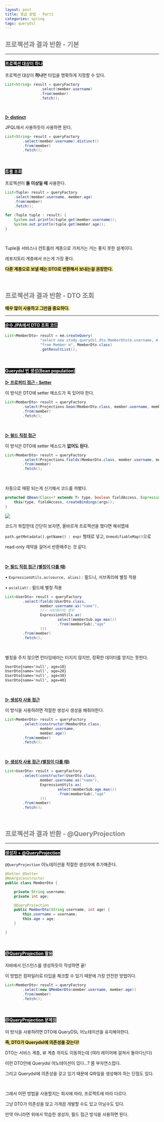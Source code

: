 ```yaml
---
layout: post
title: 중급 문법 - Part1
categories: spring
tags: querydsl
---
```


## <span style="color:gray">프로젝션과 결과 반환 - 기본</span>

---

#### <span style="background-color:black; color:white">프로젝션 대상이 하나</span>

프로잭션 대상이 **하나**면 타입을 명확하게 지정할 수 있다.

```java
List<String> result = queryFactory
                .select(member.username)
                .from(member)
                .fetch();
```

<br>

**<u>▷ distinct</u>**

JPQL에서 사용하듯이 사용하면 된다.

```java
List<String> result = queryFactory
        .select(member.username).distinct()
        .from(member)
        .fetch();
```

<br>

#### <span style="background-color:black; color:white">튜플 조회</span>

프로젝션이 **둘 이상일 때** 사용한다.

```java
List<Tuple> result = queryFactory
    .select(member.username, member.age)
    .from(member)
    .fetch();
```
```java
for (Tuple tuple : result) {
    System.out.println(tuple.get(member.username));
    System.out.println(tuple.get(member.age));
}
```

<br>

Tuple을 서비스나 컨트롤러 계층으로 가져가는 거는 좋지 못한 설계이다.

레포지토리 계층에서 쓰는게 가장 좋다. 

**<span style="background-color:#F0E68C">다른 계층으로 보낼 때는 DTO로 변환해서 보내는걸 권장한다.</span>**

<br>

## <span style="color:gray">프로젝션과 결과 반환 - DTO 조회</span>

**<span style="background-color:#F0E68C">매우 많이 사용하고 그만큼 중요하다.</span>**

---

#### <span style="background-color:black; color:white">순수 JPA에서 DTO 조회 코드</span>

```java
List<MemberDto> result = em.createQuery(
                "select new study.querydsl.dto.MemberDto(m.username, m.age)" +
                "from Member m", MemberDto.class)
                .getResultList();
```

<br>

#### <span style="background-color:black; color:white">Querydsl 빈 생성(Bean population)</span>

**<u>▷ 프로퍼티 접근 - Setter</u>**

이 방식은 DTO에 setter 메소드가 꼭 있어야 한다.

```java
List<MemberDto> result = queryFactory
        .select(Projections.bean(MemberDto.class, member.username, member.age))
        .from(member)
        .fetch();
```

<br>

**<u>▷ 필드 직접 접근</u>**

이 방식은 DTO에 setter 메소드가 **없어도 된다.**

```java
List<MemberDto> result = queryFactory
        .select(Projections.fields(MemberDto.class, member.username, member.age))
        .from(member)
        .fetch();
```

<br>

자동으로 매핑 되는게 신기해서 코드를 까봤다.

```java
protected QBean(Class<? extends T> type, boolean fieldAccess, Expression<?>... args) {
    this(type, fieldAccess, createBindings(args));
}
```

<img src="/assets/img/querydsl/createBindings.png">


코드가 복잡한데 간단히 보자면, 올바르게 프로젝션을 했다면 해쉬맵에 

`path.getMetadata().getName() : expr` 형태로 넣고, `UnmodifiableMap()`으로 

read-only 제약을 걸어서 반환해주는 것 같다.

<br>

**<u>▷ 필드 직접 접근 (별칭이 다를 때)</u>**

• `ExpressionUtils.as(source, alias)` : 필드나, 서브쿼리에 별칭 적용

• `as(aliat)` : 필드에 별칭 적용

```java
List<UserDto> result = queryFactory
        .select(fields(UserDto.class,
                member.username.as("name"),
                //→ 서브쿼리의 경우
                ExpressionUtils.as(
                        select(memberSub.age.max())
                        .from(memberSub),"age"
                )))
        .from(member)
        .fetch();
```

<br>

별칭을 주지 않으면 런타임에러는 터지지 않지만, 정확한 데이터를 얻지는 못한다.

```txt
UserDto{name='null', age=10}
UserDto{name='null', age=20}
UserDto{name='null', age=30}
UserDto{name='null', age=40}
```

<br>

**<u>▷ 생성자 사용 접근</u>**

이 방식을 사용하려면 적절한 생성사 생성을 해줘야한다.

```java
List<MemberDto> result = queryFactory
        .select(constructor(MemberDto.class,
                member.username,
                member.age))
        .from(member)
        .fetch();
```

<br>

**<u>▷ 생성자 사용 접근 (별칭이 다를 때)</u>**

```java
List<UserDto> result = queryFactory
        .select(constructor(UserDto.class,
                member.username.as("name"),
                ExpressionUtils.as(
                        select(memberSub.age.max())
                        .from(memberSub),"age"
                )))
        .from(member)
        .fetch();
```

<br>

## <span style="color:gray">프로젝션과 결과 반환 - @QueryProjection</span>

---

#### <span style="background-color:black; color:white">생성자 + @QueryProjection</span>

`@QueryProjection` 어노테이션을 적절한 생성자에 추가해준다.

```java
@Getter @Setter
@NoArgsConstructor
public class MemberDto {

    private String username;
    private int age;

    @QueryProjection
    public MemberDto(String username, int age) {
        this.username = username;
        this.age = age;
    }

}
```

<br>

#### <span style="background-color:black; color:white">@QueryProjection 활용</span>

자바에서 인스턴스를 생성하듯이 작성하면 끝!

이 방법은 컴파일러로 타입을 체크할 수 있기 때문에 가장 안전한 방법이다.

```java
List<MemberDto> result = queryFactory
        .select(new QMemberDto(member.username, member.age))
        .from(member)
        .fetch();
```

<br>

#### <span style="background-color:black; color:white">@QueryProjection 문제점</span>

이 방식을 사용하려면 DTO에 QueryDSL 어노테이션을 유지해야한다.

**<span style="background-color:#F0E68C">즉, DTO가 Querydsl에 의존성을 갖는다!</span>**

DTO는 서비스 계층, 뷰 계층 까지도 이동하는데 (여러 레이어에 걸쳐서 돌아다닌다) 

이런 DTO안에 Querydsl 어노테이션이 있다...? 쫌 부자연스럽다.

그리고 Querydsl에 의존성을 갖고 있기 때문에 Q파일을 생성해야 하는 단점도 있다.

<br>

그래서 어떤 방법을 사용할지는 회사에 따라, 프로젝트에 따라 다르다. 

그냥 DTO가 의존성을 앉고 가게끔 개발할 수도 있고 아닐수도 있다.

만약 아니라면 위에서 학습한 생성자, 필드 접근 방식을 사용하면 된다.


<br>

#### <span style="background-color:black; color:white"></span>

<br>